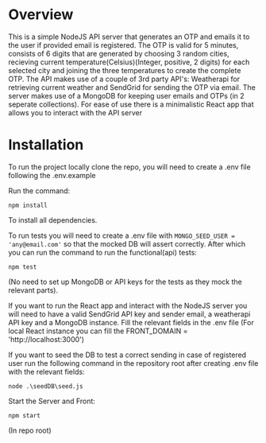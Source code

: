 # Overview

This is a simple NodeJS API server that generates an OTP and emails it to the user if provided email is registered.
The OTP is valid for 5 minutes, consists of 6 digits that are generated by choosing 3 random cities, recieving current temperature(Celsius)(Integer, positive, 2 digits) for each selected city and joining the three temperatures to create the complete OTP.
The API makes use of a couple of 3rd party API's: Weatherapi for retrieving current weather and SendGrid for sending the OTP via email.
The server makes use of a MongoDB for keeping user emails and OTPs (in 2 seperate collections).
For ease of use there is a minimalistic React app that allows you to interact with the API server

# Installation

To run the project locally clone the repo, you will need to create a .env file following the .env.example

Run the command: 
``` code
npm install
 ```
To install all dependencies.

To run tests you will need to create a .env file with ``` MONGO_SEED_USER = 'any@email.com' ``` so that the mocked DB will assert correctly.
After which you can run the command to run the functional(api) tests:
``` code
npm test
```
(No need to set up MongoDB or API keys for the tests as they mock the relevant parts).

If you want to run the React app and interact with the NodeJS server you will need to have a valid SendGrid API key and sender email, a weatherapi API key and a MongoDB instance.
Fill the relevant fields in the .env file (For local React instance you can fill the FRONT_DOMAIN = 'http://localhost:3000')

If you want to seed the DB to test a correct sending in case of registered user run the following command in the repository root after creating .env file with the relevant fields:
``` code
node .\seedDB\seed.js
```

Start the Server and Front:
``` code
npm start
```
(In repo root)
